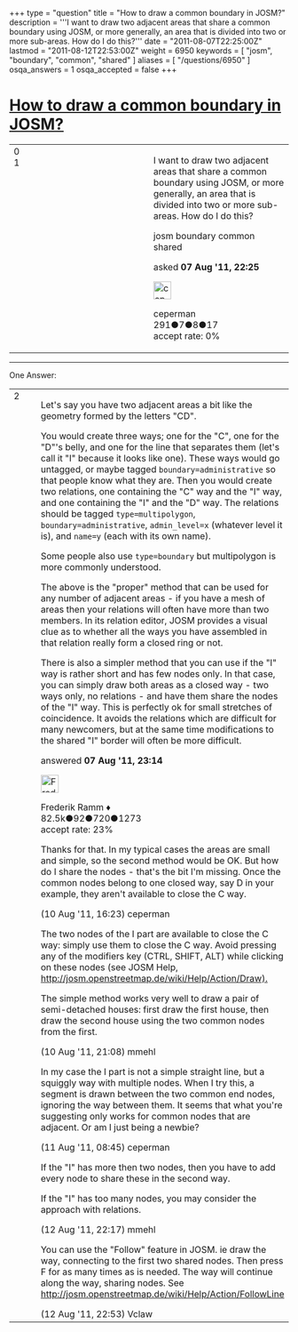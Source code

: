 +++
type = "question"
title = "How to draw a common boundary in JOSM?"
description = '''I want to draw two adjacent areas that share a common boundary using JOSM, or more generally, an area that is divided into two or more sub-areas. How do I do this?'''
date = "2011-08-07T22:25:00Z"
lastmod = "2011-08-12T22:53:00Z"
weight = 6950
keywords = [ "josm", "boundary", "common", "shared" ]
aliases = [ "/questions/6950" ]
osqa_answers = 1
osqa_accepted = false
+++

<div class="headNormal">

# [How to draw a common boundary in JOSM?](/questions/6950/how-to-draw-a-common-boundary-in-josm)

</div>

<div id="main-body">

<div id="askform">

<table id="question-table" style="width:100%;">
<colgroup>
<col style="width: 50%" />
<col style="width: 50%" />
</colgroup>
<tbody>
<tr>
<td style="width: 30px; vertical-align: top"><div class="vote-buttons">
<span id="post-6950-upvote" class="ajax-command post-vote up" rel="nofollow" title="I like this post (click again to cancel)"> </span>
<div id="post-6950-score" class="post-score" title="current number of votes">
0
</div>
<span id="post-6950-downvote" class="ajax-command post-vote down" rel="nofollow" title="I dont like this post (click again to cancel)"> </span> <span id="favorite-mark" class="ajax-command favorite-mark" rel="nofollow" title="mark/unmark this question as favorite (click again to cancel)"> </span>
<div id="favorite-count" class="favorite-count">
1
</div>
</div></td>
<td><div id="item-right">
<div class="question-body">
<p>I want to draw two adjacent areas that share a common boundary using JOSM, or more generally, an area that is divided into two or more sub-areas. How do I do this?</p>
</div>
<div id="question-tags" class="tags-container tags">
<span class="post-tag tag-link-josm" rel="tag" title="see questions tagged &#39;josm&#39;">josm</span> <span class="post-tag tag-link-boundary" rel="tag" title="see questions tagged &#39;boundary&#39;">boundary</span> <span class="post-tag tag-link-common" rel="tag" title="see questions tagged &#39;common&#39;">common</span> <span class="post-tag tag-link-shared" rel="tag" title="see questions tagged &#39;shared&#39;">shared</span>
</div>
<div id="question-controls" class="post-controls">
&#10;</div>
<div class="post-update-info-container">
<div class="post-update-info post-update-info-user">
<p>asked <strong>07 Aug '11, 22:25</strong></p>
<img src="https://secure.gravatar.com/avatar/660363689cead9b16bfce059d49fe7d2?s=32&amp;d=identicon&amp;r=g" class="gravatar" width="32" height="32" alt="ceperman&#39;s gravatar image" />
<p><span>ceperman</span><br />
<span class="score" title="291 reputation points">291</span><span title="7 badges"><span class="badge1">●</span><span class="badgecount">7</span></span><span title="8 badges"><span class="silver">●</span><span class="badgecount">8</span></span><span title="17 badges"><span class="bronze">●</span><span class="badgecount">17</span></span><br />
<span class="accept_rate" title="Rate of the user&#39;s accepted answers">accept rate:</span> <span title="ceperman has no accepted answers">0%</span></p>
</div>
</div>
<div id="comments-container-6950" class="comments-container">
&#10;</div>
<div id="comment-tools-6950" class="comment-tools">
&#10;</div>
<div class="clear">
&#10;</div>
<div id="comment-6950-form-container" class="comment-form-container">
&#10;</div>
<div class="clear">
&#10;</div>
</div></td>
</tr>
</tbody>
</table>

------------------------------------------------------------------------

<div class="tabBar">

<span id="sort-top"></span>

<div class="headQuestions">

One Answer:

</div>

</div>

<span id="6951"></span>

<div id="answer-container-6951" class="answer">

<table style="width:100%;">
<colgroup>
<col style="width: 50%" />
<col style="width: 50%" />
</colgroup>
<tbody>
<tr>
<td style="width: 30px; vertical-align: top"><div class="vote-buttons">
<span id="post-6951-upvote" class="ajax-command post-vote up" rel="nofollow" title="I like this post (click again to cancel)"> </span>
<div id="post-6951-score" class="post-score" title="current number of votes">
2
</div>
<span id="post-6951-downvote" class="ajax-command post-vote down" rel="nofollow" title="I dont like this post (click again to cancel)"> </span>
</div></td>
<td><div class="item-right">
<div class="answer-body">
<p>Let's say you have two adjacent areas a bit like the geometry formed by the letters "CD".</p>
<p>You would create three ways; one for the "C", one for the "D"'s belly, and one for the line that separates them (let's call it "I" because it looks like one). These ways would go untagged, or maybe tagged <code>boundary=administrative</code> so that people know what they are. Then you would create two relations, one containing the "C" way and the "I" way, and one containing the "I" and the "D" way. The relations should be tagged <code>type=multipolygon</code>, <code>boundary=administrative</code>, <code>admin_level=x</code> (whatever level it is), and <code>name=y</code> (each with its own name).</p>
<p>Some people also use <code>type=boundary</code> but multipolygon is more commonly understood.</p>
<p>The above is the "proper" method that can be used for any number of adjacent areas - if you have a mesh of areas then your relations will often have more than two members. In its relation editor, JOSM provides a visual clue as to whether all the ways you have assembled in that relation really form a closed ring or not.</p>
<p>There is also a simpler method that you can use if the "I" way is rather short and has few nodes only. In that case, you can simply draw both areas as a closed way - two ways only, no relations - and have them share the nodes of the "I" way. This is perfectly ok for small stretches of coincidence. It avoids the relations which are difficult for many newcomers, but at the same time modifications to the shared "I" border will often be more difficult.</p>
</div>
<div class="answer-controls post-controls">
&#10;</div>
<div class="post-update-info-container">
<div class="post-update-info post-update-info-user">
<p>answered <strong>07 Aug '11, 23:14</strong></p>
<img src="https://secure.gravatar.com/avatar/a2b38d937e70ab39d895d17da0dd1ba4?s=32&amp;d=identicon&amp;r=g" class="gravatar" width="32" height="32" alt="Frederik%20Ramm&#39;s gravatar image" />
<p><span>Frederik Ramm ♦</span><br />
<span class="score" title="82494 reputation points"><span>82.5k</span></span><span title="92 badges"><span class="badge1">●</span><span class="badgecount">92</span></span><span title="720 badges"><span class="silver">●</span><span class="badgecount">720</span></span><span title="1273 badges"><span class="bronze">●</span><span class="badgecount">1273</span></span><br />
<span class="accept_rate" title="Rate of the user&#39;s accepted answers">accept rate:</span> <span title="Frederik Ramm has 417 accepted answers">23%</span></p>
</div>
</div>
<div id="comments-container-6951" class="comments-container">
<span id="7010"></span>
<div id="comment-7010" class="comment">
<div id="post-7010-score" class="comment-score">
&#10;</div>
<div class="comment-text">
<p>Thanks for that. In my typical cases the areas are small and simple, so the second method would be OK. But how do I share the nodes - that's the bit I'm missing. Once the common nodes belong to one closed way, say D in your example, they aren't available to close the C way.</p>
</div>
<div id="comment-7010-info" class="comment-info">
<span class="comment-age">(10 Aug '11, 16:23)</span> <span class="comment-user userinfo">ceperman</span>
</div>
</div>
<span id="7013"></span>
<div id="comment-7013" class="comment">
<div id="post-7013-score" class="comment-score">
&#10;</div>
<div class="comment-text">
<p>The two nodes of the I part are available to close the C way: simply use them to close the C way. Avoid pressing any of the modifiers key (CTRL, SHIFT, ALT) while clicking on these nodes (see JOSM Help, <a href="http://josm.openstreetmap.de/wiki/Help/Action/Draw).">http://josm.openstreetmap.de/wiki/Help/Action/Draw).</a></p>
<p>The simple method works very well to draw a pair of semi-detached houses: first draw the first house, then draw the second house using the two common nodes from the first.</p>
</div>
<div id="comment-7013-info" class="comment-info">
<span class="comment-age">(10 Aug '11, 21:08)</span> <span class="comment-user userinfo">mmehl</span>
</div>
</div>
<span id="7016"></span>
<div id="comment-7016" class="comment">
<div id="post-7016-score" class="comment-score">
&#10;</div>
<div class="comment-text">
<p>In my case the I part is not a simple straight line, but a squiggly way with multiple nodes. When I try this, a segment is drawn between the two common end nodes, ignoring the way between them. It seems that what you're suggesting only works for common nodes that are adjacent. Or am I just being a newbie?</p>
</div>
<div id="comment-7016-info" class="comment-info">
<span class="comment-age">(11 Aug '11, 08:45)</span> <span class="comment-user userinfo">ceperman</span>
</div>
</div>
<span id="7057"></span>
<div id="comment-7057" class="comment">
<div id="post-7057-score" class="comment-score">
&#10;</div>
<div class="comment-text">
<p>If the "I" has more then two nodes, then you have to add every node to share these in the second way.</p>
<p>If the "I" has too many nodes, you may consider the approach with relations.</p>
</div>
<div id="comment-7057-info" class="comment-info">
<span class="comment-age">(12 Aug '11, 22:17)</span> <span class="comment-user userinfo">mmehl</span>
</div>
</div>
<span id="7058"></span>
<div id="comment-7058" class="comment">
<div id="post-7058-score" class="comment-score">
&#10;</div>
<div class="comment-text">
<p>You can use the "Follow" feature in JOSM. ie draw the way, connecting to the first two shared nodes. Then press F for as many times as is needed. The way will continue along the way, sharing nodes. See <a href="http://josm.openstreetmap.de/wiki/Help/Action/FollowLine">http://josm.openstreetmap.de/wiki/Help/Action/FollowLine</a></p>
</div>
<div id="comment-7058-info" class="comment-info">
<span class="comment-age">(12 Aug '11, 22:53)</span> <span class="comment-user userinfo">Vclaw</span>
</div>
</div>
</div>
<div id="comment-tools-6951" class="comment-tools">
&#10;</div>
<div class="clear">
&#10;</div>
<div id="comment-6951-form-container" class="comment-form-container">
&#10;</div>
<div class="clear">
&#10;</div>
</div></td>
</tr>
</tbody>
</table>

</div>

<div class="paginator-container-left">

</div>

</div>

</div>


